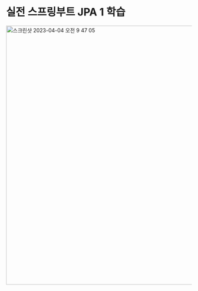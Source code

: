 # 실전 스프링부트 JPA 1 학습
<img width="702" alt="스크린샷 2023-04-04 오전 9 47 05" src="https://user-images.githubusercontent.com/79000160/230114246-18175bb4-079e-4fca-b394-7f87b2d36dde.png">
